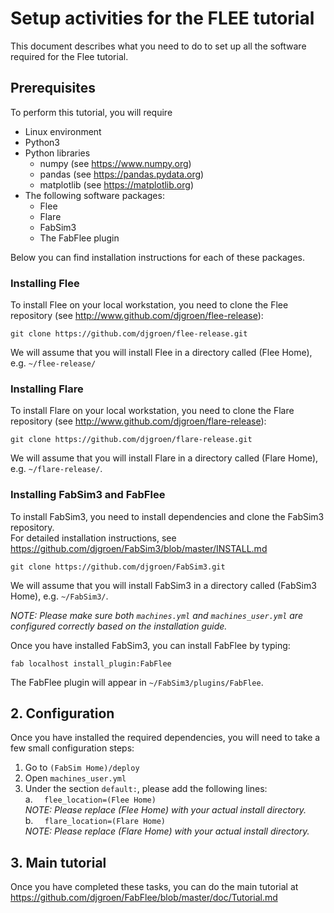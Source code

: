 Setup activities for the FLEE tutorial
=====

This document describes what you need to do to set up all the software required for the Flee tutorial.

## Prerequisites

To perform this tutorial, you will require 
* Linux environment
* Python3
* Python libraries
   * numpy (see https://www.numpy.org)
   * pandas (see https://pandas.pydata.org)
   * matplotlib (see https://matplotlib.org)
* The following software packages:
   * Flee
   * Flare
   * FabSim3
   * The FabFlee plugin

Below you can find installation instructions for each of these packages.

### Installing Flee

To install Flee on your local workstation, you need to clone the Flee repository (see http://www.github.com/djgroen/flee-release):
``` 
git clone https://github.com/djgroen/flee-release.git
```
We will assume that you will install Flee in a directory called (Flee Home), e.g. `~/flee-release/`

### Installing Flare

To install Flare on your local workstation, you need to clone the Flare repository (see http://www.github.com/djgroen/flare-release):
```
git clone https://github.com/djgroen/flare-release.git
```
We will assume that you will install Flare in a directory called (Flare Home), e.g. `~/flare-release/`.

### Installing FabSim3 and FabFlee

To install FabSim3, you need to install dependencies and clone the FabSim3 repository.
<br/> For detailed installation instructions, see https://github.com/djgroen/FabSim3/blob/master/INSTALL.md
```
git clone https://github.com/djgroen/FabSim3.git
```
We will assume that you will install FabSim3 in a directory called (FabSim3 Home), e.g. `~/FabSim3/`.

_NOTE: Please make sure both `machines.yml` and `machines_user.yml` are configured correctly based on the installation guide._


Once you have installed FabSim3, you can install FabFlee by typing:
```
fab localhost install_plugin:FabFlee
```
The FabFlee plugin will appear in `~/FabSim3/plugins/FabFlee`.


## 2. Configuration

Once you have installed the required dependencies, you will need to take a few small configuration steps:
1. Go to `(FabSim Home)/deploy`
2. Open `machines_user.yml`
3. Under the section `default:`, please add the following lines:
   <br/> a. `  flee_location=(Flee Home)`
   <br/> _NOTE: Please replace (Flee Home) with your actual install directory._
   <br/> b. `  flare_location=(Flare Home)`
   <br/> _NOTE: Please replace (Flare Home) with your actual install directory._
   
 ## 3. Main tutorial
 
 Once you have completed these tasks, you can do the main tutorial at https://github.com/djgroen/FabFlee/blob/master/doc/Tutorial.md
